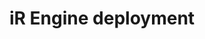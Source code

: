 <!-- import DocCardList from '@theme/DocCardList' -->

# iR Engine deployment
<!-- <DocCardList /> -->
